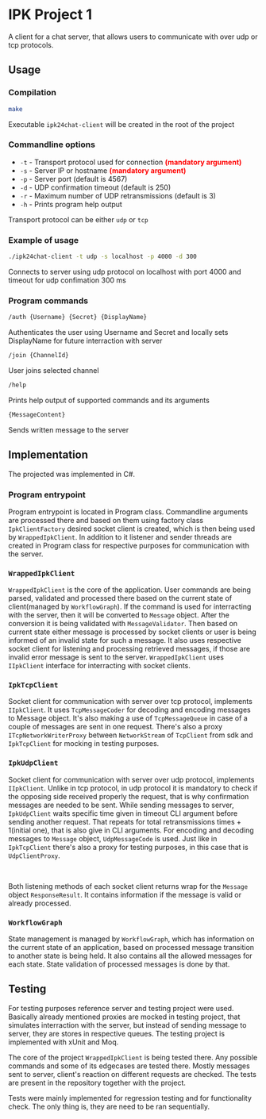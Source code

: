 # IPK Project 1

A client for a chat server, that allows users to communicate with over udp or tcp protocols.

## Usage 

### Compilation

```bash
make
```
Executable ```ipk24chat-client``` will be created in the root of the project
### Commandline options

* ```-t``` - Transport protocol used for connection <span style="color:red;font-weight:bold">(mandatory argument)</span>
* ```-s``` - Server IP or hostname <span style="color:red;font-weight:bold">(mandatory argument)</span>
* ```-p``` - Server port (default is 4567)
* ```-d``` - UDP confirmation timeout (default is 250)
* ```-r``` - Maximum number of UDP retransmissions (default is 3)
* ```-h``` - Prints program help output

Transport protocol can be either ```udp``` or ```tcp```


### Example of usage

```bash
./ipk24chat-client -t udp -s localhost -p 4000 -d 300
```

Connects to server using udp protocol on localhost with port 4000 and timeout for udp confimation 300 ms

### Program commands

```bash
/auth {Username} {Secret} {DisplayName} 
```
Authenticates the user using Username and Secret and locally sets DisplayName for future interraction with server

```bash
/join {ChannelId} 
```
User joins selected channel

```bash
/help
```
Prints help output of supported commands and its arguments 

```bash
{MessageContent}
```
Sends written message to the server 

## Implementation

The projected was implemented in C#.

### Program entrypoint

Program entrypoint is located in Program class. Commandline arguments are processed there and based on them using factory class ```IpkClientFactory``` desired socket client is created, which is then being used by ```WrappedIpkClient```. In addition to it listener and sender threads are created in Program class for respective purposes for communication with the server.

### ```WrappedIpkClient```

```WrappedIpkClient``` is the core of the application. User commands are being parsed, validated and processed there based on the current state of client(managed by ```WorkflowGraph```). If the command is used for interracting with the server, then it will be converted to ```Message``` object. After the conversion it is being validated with ```MessageValidator```. Then based on current state either message is processed by socket clients or user is being informed of an invalid state for such a message. It also uses respective socket client for listening and processing retrieved messages, if those are invalid error message is sent to the server. ```WrappedIpkClient``` uses ```IIpkClient``` interface for interracting with socket clients.

### ```IpkTcpClient```

Socket client for communication with server over tcp protocol, implements ```IIpkClient```. It uses ```TcpMessageCoder``` for decoding and encoding messages to Message object. It's also making a use of ```TcpMessageQueue``` in case of a couple of messages are sent in one request. There's also a proxy ```ITcpNetworkWriterProxy``` between ```NetworkStream``` of ```TcpClient``` from sdk and ```IpkTcpClient``` for mocking in testing purposes.


### ```IpkUdpClient```

Socket client for communication with server over udp protocol, implements ```IIpkClient```. Unlike in tcp protocol, in udp protocol it is mandatory to check if the opposing side received properly the request, that is why confirmation messages are needed to be sent. While sending messages to server, ```IpkUdpClient``` waits specific time given in timeout CLI argument before sending another request. That repeats for total retransmissions times + 1(initial one), that is also give in CLI arguments. For encoding and decoding messages to ```Message``` object, ```UdpMessageCode``` is used. Just like in ```IpkTcpClient``` there's also a proxy for testing purposes, in this case that is ```UdpClientProxy```.

<br>

Both listening methods of each socket client returns wrap for the ```Message``` object ```ResponseResult```. It contains information if the message is valid or already processed.


### ```WorkflowGraph```
State management is managed by ```WorkflowGraph```, which has information on the current state of an application, based on processed message transition to another state is being held. It also contains all the allowed messages for each state. State validation of processed messages is done by that.

## Testing

For testing purposes reference server and testing project were used. Basically already mentioned proxies are mocked in testing project, that simulates interraction with the server, but instead of sending message to server, they are stores in respective queues. The testing project is implemented with xUnit and Moq. 

The core of the project ```WrappedIpkClient``` is being tested there. Any possible commands and some of its edgecases are tested there. Mostly messages sent to server, client's reaction on different requests are checked. The tests are present in the repository together with the project.

Tests were mainly implemented for regression testing and for functionality check. The only thing is, they are need to be ran sequentially.